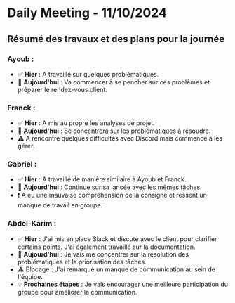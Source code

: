 # Daily Meeting - 11/10/2024

## Résumé des travaux et des plans pour la journée

### Ayoub :
- ✅ **Hier** : A travaillé sur quelques problématiques.
- 📝 **Aujourd'hui** : Va commencer à se pencher sur ces problèmes et préparer le rendez-vous client.

### Franck :
- ✅ **Hier** : A mis au propre les analyses de projet.
- 📝 **Aujourd'hui** : Se concentrera sur les problématiques à résoudre.
- ⚠️ A rencontré quelques difficultés avec Discord mais commence à les gérer.

### Gabriel :
- ✅ **Hier** : A travaillé de manière similaire à Ayoub et Franck.
- 📝 **Aujourd'hui** : Continue sur sa lancée avec les mêmes tâches.
- ❗ A eu une mauvaise compréhension de la consigne et ressent un manque de travail en groupe.

### Abdel-Karim :
- ✅ **Hier** : J'ai mis en place Slack et discuté avec le client pour clarifier certains points. J'ai également travaillé sur la documentation.
- 📝 **Aujourd'hui** : Je vais me concentrer sur la résolution des problématiques et la priorisation des tâches.
- ⚠️ Blocage : J'ai remarqué un manque de communication au sein de l'équipe.
- 💡 **Prochaines étapes** : Je vais encourager une meilleure participation du groupe pour améliorer la communication.

